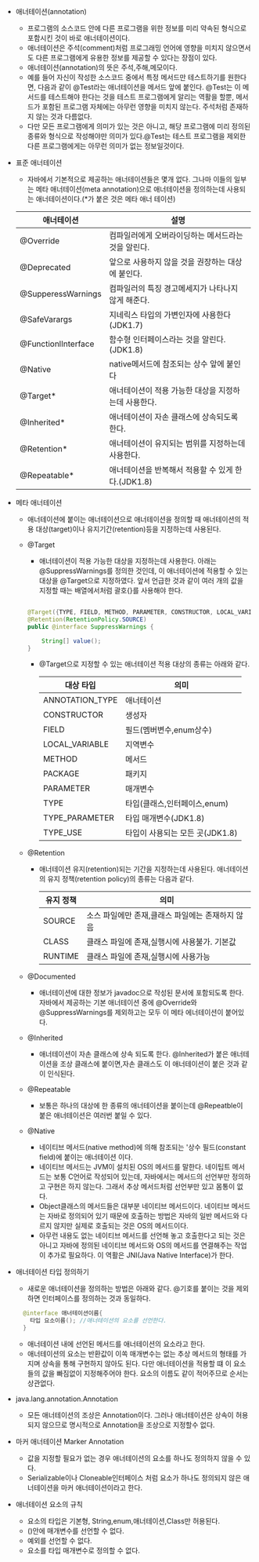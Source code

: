 - 애너테이션(annotation)
  - 프로그램의 소스코드 안에 다른 프로그램을 위한 정보를 미리 약속된 형식으로 포함시킨 것이 바로 애너테이션이다.
  - 애너테이션은 주석(comment)처럼 프로그래밍 언어에 영향을 미치지 않으면서도 다른 프로그램에게 유용한 정보를 제공할 수 있다는 장점이 있다.
  - 애너테이션(annotation)의 뜻은 주석,주해,메모이다.
  - 예를 들어 자신이 작성한 소스코드 중에서 특정 메서드만 테스트하기를 원한다면, 다음과 같이 @Test라는 애너테이션을 메서드 앞에 붙인다. @Test는 이 메서드를 테스트해야 한다는 것을 테스트 프로그램에게 알리는 역활을 할뿐, 메서드가 포함된 프로그램 자체에는 아무런 영향을 미치지 않는다. 주석처럼 존재하지 않는 것과 다름없다.
  - 다만 모든 프로그램에게 의미가 있는 것은 아니고, 해당 프로그램에 미리 정의된 종류와 형식으로 작성해야만 의미가 있다.@Test는 테스트 프로그램을 제외한 다른 프로그램에게는 아무런 의미가 없는 정보일것이다.

- 표준 애너테이션
  - 자바에서 기본적으로 제공하는 애너테이션들은 몇개 없다. 그나마 이들의 일부는 메타 애너테이션(meta annotation)으로 애너테이션을 정의하는데 사용되는 애너테이션이다.(*가 붙은 것은 메타 애너 테이션)
  
  |애너테이션|설명|
  |-------|---|
  |@Override|컴파일러에게 오버라이딩하는 메서드라는 것을 알린다.|
  |@Deprecated|앞으로 사용하지 않을 것을 권장하는 대상에 붙인다.|
  |@SupperessWarnings|컴파일러의 특징 경고메세지가 나타나지 않게 해준다.|
  |@SafeVarargs|지네릭스 타입의 가변인자에 사용한다(JDK1.7)|
  |@FunctionlInterface|함수형 인터페이스라는 것을 알린다.(JDK1.8)|
  |@Native|native메서드에 참조되는 상수 앞에 붙인다|
  |@Target*|애너테이션이 적용 가능한 대상을 지정하는데 사용한다.|
  |@Inherited*|애너테이션이 자손 클래스에 상속되도록 한다.|
  |@Retention*|애너테이션이 유지되는 범위를 지정하는데 사용한다.|
  |@Repeatable*|애너테이션을 반복해서 적용할 수 있게 한다.(JDK1.8)|
- 메타 애너테이션
  - 애너테이션에 붙이는 애너테이션으로 애너테이션을 정의할 때 애너테이션의 적용 대상(target)이나 유지기간(retention)등을 지정하는데 사용된다.
  - @Target
    - 애너테이션이 적용 가능한 대상을 지정하는데 사용한다. 아래는 @SuppressWarnings를 정의한 것인데, 이 애너테이션에 적용할 수 있는 대상을 @Target으로 지정하였다. 앞서 언급한 것과 같이 여러 개의 값을 지정할 때는 배열에서처럼 괄호{}를 사용해야 한다.
    ```java

    @Target({TYPE, FIELD, METHOD, PARAMETER, CONSTRUCTOR, LOCAL_VARIABLE, MODULE})
    @Retention(RetentionPolicy.SOURCE)
    public @interface SuppressWarnings {

        String[] value();
    }
    ```
    - @Target으로 지정할 수 있는 애너테이션 적용 대상의 종류는 아래와 같다.
  
        |대상 타입|의미|
        |-------|----|
        |ANNOTATION_TYPE|애너테이션|
        |CONSTRUCTOR|생성자|
        |FIELD|필드(멤버변수,enum상수)|
        |LOCAL_VARIABLE|지역변수|
        |METHOD|메서드|
        |PACKAGE|패키지|
        |PARAMETER|매개변수|
        |TYPE|타입(클래스,인터페이스,enum)|
        |TYPE_PARAMETER|타입 매개변수(JDK1.8)|
        |TYPE_USE|타입이 사용되는 모든 곳(JDK1.8)|
    
  - @Retention
    - 애너테이션 유지(retention)되는 기간을 지정하는데 사용된다. 애너테이션의 유지 정책(retention policy)의 종류는 다음과 같다.
  
        |유지 정책|의미|
        |-------|------|
        |SOURCE|소스 파일에만 존재,클래스 파일에는 존재하지 않음|
        |CLASS|클래스 파일에 존재,실행시에 사용불가. 기본값|
        |RUNTIME|클래스 파일에 존재,실행시에 사용가능|
    
  - @Documented
    - 애너테이션에 대한 정보가 javadoc으로 작성된 문서에 포함되도록 한다. 자바에서 제공하는 기본 애너테이션 중에 @Override와 @SuppressWarnings를 제외하고는 모두 이 메타 에너테이션이 붙어있다.

  - @Inherited
    - 애너테이션이 자손 클래스에 상속 되도록 한다. @Inherited가 붙은 애너테이션을 조상 클래스에 붙이면,자손 클래스도 이 애너테이션이 붙은 것과 같이 인식된다.

  - @Repeatable
    - 보통은 하나의 대상에 한 종류의 애너테이션을 붙이는데 @Repeatble이 붙은 애너테이션은 여러번 붙일 수 있다.

  - @Native
    - 네이티브 메서드(native method)에 의해 참조되는 '상수 필드(constant field)에 붙이는 애너테이션 이다. 
    - 네이티브 메서드는 JVM이 설치된 OS의 메서드를 말한다. 네이팁트 메서드는 보통 C언어로 작성되어 있는데, 자바에서는 메서드의 선언부만 정의하고 구현은 하지 않는다. 그래서 추상 메서드처럼 선언부만 있고 몸통이 없다.
    - Object클래스의 메서드들은 대부분 네이티브 메서드이다. 네이티브 메서드는 자바로 정의되어 있기 때문에 호출하는 방법은 자바의 일반 메서드와 다르지 않지만 실제로 호출되는 것은 OS의 메서드이다.
    - 아무런 내용도 없는 네이티브 메서드를 선언해 놓고 호출한다고 되는 것은 아니고 자바에 정의된 네이티브 메서드와 OS의 메서드를 연결해주는 작업이 추가로 필요하다. 이 역활은 JNI(Java Native Interface)가 한다.
- 애너테이션 타입 정의하기
  - 새로운 애너테이션을 정의하는 방법은 아래와 같다. @기호를 붙이는 것을 제외하면 인터페이스를 정의하는 것과 동일하다.
  ```java
    @interface 애너테이션이름{
      타입 요소이름(); //애너테이션의 요소를 선언한다.
    }
  ```
  - 애너테이션 내에 선언된 메서드를 애너테이션의 요소라고 한다.
  - 애너테이션의 요소는 반환값이 이쏙 매개변수는 없는 추상 메서드의 형태를 가지며 상속을 통해 구현하지 않아도 된다. 다만 애너테이션을 적용할 떄 이 요소들의 값을 빠짐없이 지정해주어야 한다. 요소의 이름도 같이 적어주므로 순서는 상관없다.
- java.lang.annotation.Annotation
  - 모든 애너테이션의 조상은 Annotation이다. 그러나 애너테이션은 상속이 허용되지 않으므로 명시적으로 Annotation을 조상으로 지정할수 없다.
- 마커 애너테이션 Marker Annotation
  - 값을 지정할 필요가 없는 경우 애너테이션의 요소를 하나도 정의하지 않을 수 있다.
  - Serializable이나 Cloneable인터페이스 처럼 요소가 하나도 정의되지 않은 애너테이션을 마커 애너테이션이라고 한다.
- 애너테이션 요소의 규칙
  - 요소의 타입은 기본형, String,enum,애너테이션,Class만 허용된다.
  - ()안에 매개변수를 선언할 수 없다.
  - 예외를 선언할 수 없다.
  - 요소를 타입 매개변수로 정의할 수 없다.